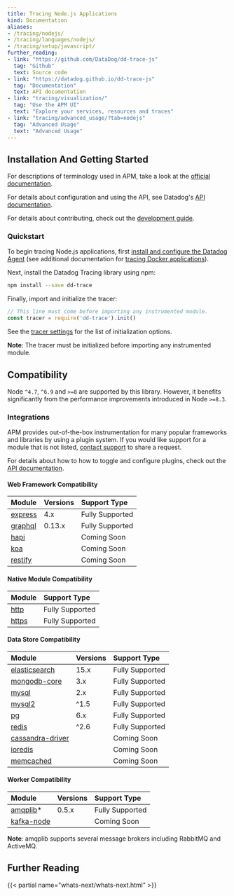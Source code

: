 ```yaml
---
title: Tracing Node.js Applications
kind: Documentation
aliases:
- /tracing/nodejs/
- /tracing/languages/nodejs/
- /tracing/setup/javascript/
further_reading:
- link: "https://github.com/DataDog/dd-trace-js"
  tag: "Github"
  text: Source code
- link: "https://datadog.github.io/dd-trace-js"
  tag: "Documentation"
  text: API documentation
- link: "tracing/visualization/"
  tag: "Use the APM UI"
  text: "Explore your services, resources and traces"
- link: "tracing/advanced_usage/?tab=nodejs"
  tag: "Advanced Usage"
  text: "Advanced Usage"
---
```


## Installation And Getting Started

For descriptions of terminology used in APM, take a look at the [official documentation][visualization docs].

For details about configuration and using the API, see Datadog's [API documentation][2].

For details about contributing, check out the [development guide][development docs].

### Quickstart

To begin tracing Node.js applications, first [install and configure the Datadog Agent][1] (see additional documentation for [tracing Docker applications][3]).

Next, install the Datadog Tracing library using npm:

```sh
npm install --save dd-trace
```

Finally, import and initialize the tracer:

```js
// This line must come before importing any instrumented module.
const tracer = require('dd-trace').init()
```

See the [tracer settings][4] for the list of initialization options.

**Note**: The tracer must be initialized before importing any instrumented module.


## Compatibility

Node `^4.7`, `^6.9` and `>=8` are supported by this library. However, it benefits significantly from the performance improvements introduced in Node `>=8.3`.


### Integrations

APM provides out-of-the-box instrumentation for many popular frameworks and libraries by using a plugin system. If you would like support for a module that is not listed, [contact support][7] to share a request.

For details about how to how to toggle and configure plugins, check out the [API documentation][6].

#### Web Framework Compatibility

| Module        | Versions    | Support Type    |
| :----------   | :---------- | :-------------- |
| [express][8]  | 4.x         | Fully Supported |
| [graphql][22] | 0.13.x      | Fully Supported |
| [hapi][9]     |             | Coming Soon     |
| [koa][10]     |             | Coming Soon     |
| [restify][11] |             | Coming Soon     |

[8]: https://expressjs.com/
[22]: https://github.com/graphql/graphql-js
[9]: https://hapijs.com/
[10]: https://koajs.com/
[11]: http://restify.com/

#### Native Module Compatibility

| Module               | Support Type    |
| :------------------- | :-------------- |
| [http][12]           | Fully Supported |
| [https][13]          | Fully Supported |

[12]: https://nodejs.org/api/http.html
[13]: https://nodejs.org/api/https.html

#### Data Store Compatibility

| Module                 | Versions    | Support Type    |
| :----------            | :---------- | :-------------- |
| [elasticsearch][14]    | 15.x        | Fully Supported |
| [mongodb-core][16]     | 3.x         | Fully Supported |
| [mysql][17]            | 2.x         | Fully Supported |
| [mysql2][18]           | ^1.5        | Fully Supported |
| [pg][19]               | 6.x         | Fully Supported |
| [redis][20]            | ^2.6        | Fully Supported |
| [cassandra-driver][25] |             | Coming Soon     |
| [ioredis][15]          |             | Coming Soon     |
| [memcached][24]        |             | Coming Soon     |

[14]: https://github.com/elastic/elasticsearch-js
[15]: https://github.com/luin/ioredis
[16]: http://mongodb.github.io/node-mongodb-native/core/
[17]: https://github.com/mysqljs/mysql
[18]: https://github.com/sidorares/node-mysql2
[19]: https://node-postgres.com/
[20]: https://github.com/NodeRedis/node_redis
[24]: https://github.com/3rd-Eden/memcached
[25]: https://github.com/datastax/nodejs-driver

#### Worker Compatibility

| Module           | Versions    | Support Type    |
| :----------      | :---------- | :-------------- |
| [amqplib][21]*   | 0.5.x       | Fully Supported |
| [kafka-node][26] |             | Coming Soon     |

**Note**: amqplib supports several message brokers including RabbitMQ and ActiveMQ.

[21]: https://github.com/squaremo/amqp.node
[26]: https://github.com/SOHU-Co/kafka-node

## Further Reading

{{< partial name="whats-next/whats-next.html" >}}

[visualization docs]: https://docs.datadoghq.com/tracing/visualization/
[development docs]: https://github.com/DataDog/dd-trace-js/blob/master/README.md#development
[1]: /tracing/setup/
[2]: https://datadog.github.io/dd-trace-js/
[3]: /tracing/setup/docker/
[4]: https://datadog.github.io/dd-trace-js/#tracer-settings
[6]: https://datadog.github.io/dd-trace-js/#integrations
[7]: https://docs.datadoghq.com/help
